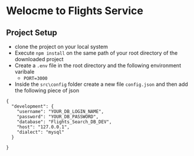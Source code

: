 # Welocme to Flights Service

## Project Setup
- clone the project on your local system
- Execute `npm install` on the same path of your root directory of the downloaded project
- Create a `.env` file in the root directory and the following environment varibale
    - `PORT=3000`
- Inside the `src\config` folder create a new file `config.json` and then add the following piece of json


```
{
  "development": {
    "username": "YOUR_DB_LOGIN_NAME",
    "password": "YOUR_DB_PASSWORD",
    "database": "Flights_Search_DB_DEV",
    "host": "127.0.0.1",
    "dialect": "mysql"
  }
 
}


```